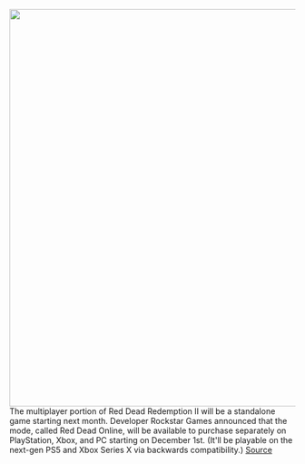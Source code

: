 <img src='https://cdn.vox-cdn.com/thumbor/I1G2Zg15KFYDDtAZcaOn9kR_vAw=/0x0:720x405/1200x800/filters:focal(303x146:417x260)/cdn.vox-cdn.com/uploads/chorus_image/image/67875885/unnamed.0.png' width='700px' /><br/>
The multiplayer portion of Red Dead Redemption II will be a standalone game starting next month. Developer Rockstar Games announced that the mode, called Red Dead Online, will be available to purchase separately on PlayStation, Xbox, and PC starting on December 1st. (It'll be playable on the next-gen PS5 and Xbox Series X via backwards compatibility.)
<a href='https://www.theverge.com/2020/11/24/21612940/red-dead-online-standalone-release-date-price-playstation-xbox-pc'> Source <a/>
